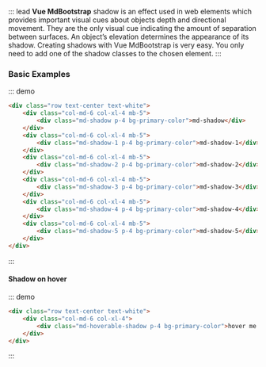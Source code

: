 ::: lead
**Vue MdBootstrap** shadow is an effect used in web elements which provides important visual cues about objects 
depth and directional movement. They are the only visual cue indicating the amount of separation between surfaces. 
An object’s elevation determines the appearance of its shadow. Creating shadows with Vue MdBootstrap is very easy. 
You only need to add one of the shadow classes to the chosen element.
:::


### Basic Examples

::: demo
```html
<div class="row text-center text-white">
    <div class="col-md-6 col-xl-4 mb-5">
        <div class="md-shadow p-4 bg-primary-color">md-shadow</div>
    </div>
    <div class="col-md-6 col-xl-4 mb-5">
        <div class="md-shadow-1 p-4 bg-primary-color">md-shadow-1</div>
    </div>
    <div class="col-md-6 col-xl-4 mb-5">
        <div class="md-shadow-2 p-4 bg-primary-color">md-shadow-2</div>
    </div>
    <div class="col-md-6 col-xl-4 mb-5">
        <div class="md-shadow-3 p-4 bg-primary-color">md-shadow-3</div>
    </div>
    <div class="col-md-6 col-xl-4 mb-5">
        <div class="md-shadow-4 p-4 bg-primary-color">md-shadow-4</div>
    </div>
    <div class="col-md-6 col-xl-4 mb-5">
        <div class="md-shadow-5 p-4 bg-primary-color">md-shadow-5</div>
    </div>
</div>
```
:::


#### Shadow on hover

::: demo
```html
<div class="row text-center text-white">
    <div class="col-md-6 col-xl-4">
        <div class="md-hoverable-shadow p-4 bg-primary-color">hover me!</div>
    </div>
</div>
```
:::
